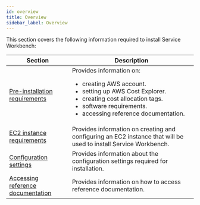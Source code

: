 ```yaml
---
id: overview
title: Overview
sidebar_label: Overview
---
```


This section covers the following information required to install Service Workbench:

| Section      | Description | 
| ----------- | ----------- |
| [Pre-installation requirements](/docs/installation_guide/installation/pre-installation/tool-req)      | Provides information on:<ul><li>creating AWS account.</li><li>setting up AWS Cost Explorer.</li><li>creating cost allocation tags.</li><li>software requirements.</li><li>accessing reference documentation.</li></ul>   |
| [EC2 instance requirements](/docs/installation_guide/installation/pre-installation/instance-req)   | Provides information on creating and configuring an EC2 instance that will be used to install Service Workbench.        |
| [Configuration settings](/docs/installation_guide/installation/pre-installation/conf-settings)   | Provides information about the configuration settings required for installation.        |
| [Accessing reference documentation ](/docs/installation_guide/installation/pre-installation/documentation)  | Provides information on how to access reference documentation.        |